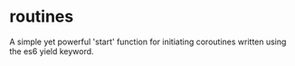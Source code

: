 routines
========

A simple yet powerful 'start' function for initiating coroutines written using the es6 yield keyword.
